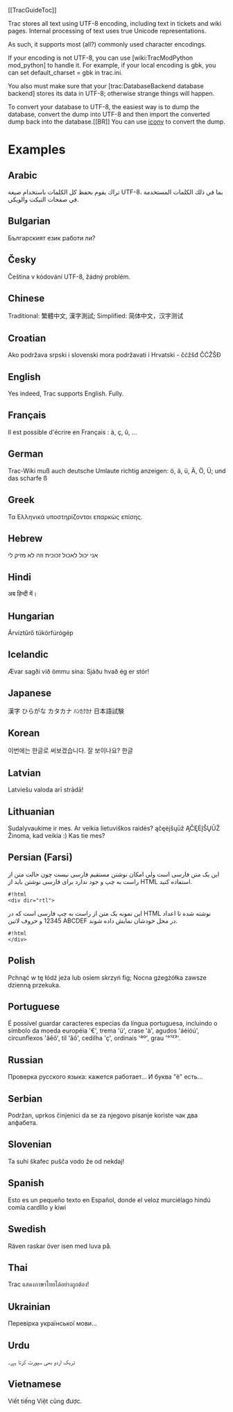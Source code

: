 [[TracGuideToc]]

Trac stores all text using UTF-8 encoding, including text in tickets and wiki pages. Internal processing of text uses true Unicode representations.

As such, it supports most (all?) commonly used character encodings.

If your encoding is not UTF-8, you can use [wiki:TracModPython mod_python] to handle it.  For example, if your local encoding is gbk, you can set 
   default_charset = gbk
in trac.ini.

You also must make sure that your [trac:DatabaseBackend database backend] stores its data in UTF-8; otherwise strange things will happen.

To convert your database to UTF-8, the easiest way is to dump the database, convert the dump into UTF-8 and then import the converted dump back into the database.[[BR]]
You can use [iconv](http://www.gnu.org/software/libiconv/documentation/libiconv/iconv.1.html) to convert the dump.


# Examples

## Arabic
تراك يقوم بحفظ كل الكلمات باستخدام صيغة UTF-8، بما في ذلك الكلمات المستخدمة في صفحات  التيكت والويكي.

## Bulgarian
Българският език работи ли?

## Česky
Čeština v kódování UTF-8, žádný problém.

## Chinese
Traditional: 繁體中文, 漢字測試; Simplified: 简体中文，汉字测试

## Croatian
Ako podržava srpski i slovenski mora podržavati i Hrvatski - čćžšđ ČĆŽŠĐ 

## English
Yes indeed, Trac supports English. Fully.

## Français
Il est possible d'écrire en Français : à, ç, û, ...

## German
Trac-Wiki muß auch deutsche Umlaute richtig anzeigen: ö, ä, ü, Ä, Ö, Ü; und das scharfe ß

## Greek
Τα Ελληνικά υποστηρίζονται επαρκώς επίσης.

## Hebrew
אני יכול לאכול זכוכית וזה לא מזיק לי

## Hindi
अब हिन्दी में।

## Hungarian
Árvíztűrő tükörfúrógép

## Icelandic
Ævar sagði við ömmu sína: Sjáðu hvað ég er stór!

## Japanese
漢字 ひらがな カタカナ ﾊﾝｶｸｶﾅ 日本語試験

## Korean
이번에는 한글로 써보겠습니다. 잘 보이나요? 한글

## Latvian

Latviešu valoda arī strādā!

## Lithuanian
Sudalyvaukime ir mes. Ar veikia lietuviškos raidės? ąčęėįšųūž ĄČĘĖĮŠŲŪŽ Žinoma, kad veikia :)
Kas tie mes?

## Persian (Farsi)
این یک متن فارسی است ولی امکان نوشتن مستقیم فارسی نیست چون حالت متن از راست به چپ و جود ندارد برای فارسی نوشتن باید از HTML استفاده کنید.
	
	#!html
	<div dir="rtl">
	
این نمونه یک متن از راست به چپ فارسی است که در HTML نوشته شده تا اعداد 12345 و حروف لاتین ABCDEF در محل خودشان نمایش داده شوند.
	
	#!html
	</div>
	

## Polish
Pchnąć w tę łódź jeża lub osiem skrzyń fig; Nocna gżegżółka zawsze dzienną przekuka.

## Portuguese
É possível guardar caracteres especias da língua portuguesa, incluindo o símbolo da moeda européia '€', trema 'ü', crase 'à', agudos 'áéíóú', circunflexos 'âêô', til 'ãõ', cedilha 'ç', ordinais 'ªº', grau '°¹²³'.

## Russian
Проверка русского языка: кажется работает... И буква "ё" есть...

## Serbian
Podržan, uprkos činjenici da se za njegovo pisanje koriste чак два алфабета.

## Slovenian
Ta suhi škafec pušča vodo že od nekdaj!

## Spanish
Esto es un pequeño texto en Español, donde el veloz murciélago hindú comía cardlllo y kiwi

## Swedish
Räven raskar över isen med luva på.

## Thai
Trac แสดงภาษาไทยได้อย่างถูกต้อง!

## Ukrainian
Перевірка української мови...

## Urdu
ٹریک اردو بھی سپورٹ کرتا ہے۔

## Vietnamese
Viết tiếng Việt cũng được.
